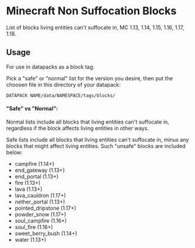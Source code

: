 # Minecraft Non Suffocation Blocks
List of blocks living entities can't suffocate in, MC 1.13, 1.14, 1.15, 1.16, 1.17, 1.18.

## Usage
For use in datapacks as a block tag.

Pick a "safe" or "normal" list for the version you desire, then put the choosen file in this directory of your datapack:

`DATAPACK NAME/data/NAMESPACE/tags/blocks/`

#### "Safe" vs "Normal":

Normal lists include all blocks that living entities can't suffocate in, regardless if the block affects living entities in other ways.

Safe lists include all blocks that living entities can't suffocate in, minus any blocks that might affect living entities. Such "unsafe" blocks are included below:

- campfire (1.14+)
- end_gateway (1.13+)
- end_portal (1.13+)
- fire (1.13+)
- lava (1.13+)
- lava_cauldron (1.17+)
- nether_portal (1.13+)
- pointed_dripstone (1.17+)
- powder_snow (1.17+)
- soul_campfire (1.16+)
- soul_fire (1.16+)
- sweet_berry_bush (1.14+)
- water (1.13+)
